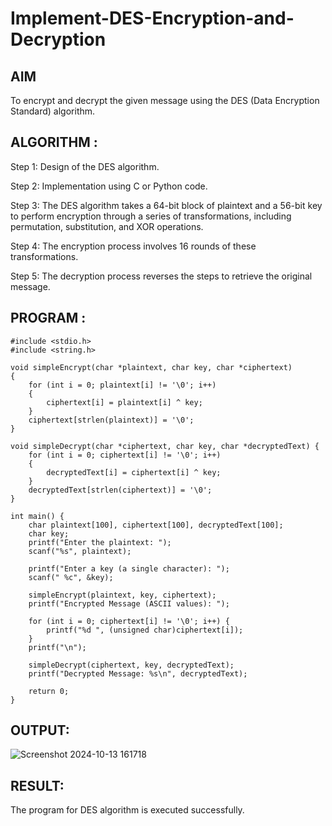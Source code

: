 # Implement-DES-Encryption-and-Decryption
## AIM
To encrypt and decrypt the given message using the DES (Data Encryption Standard) algorithm.
## ALGORITHM :
Step 1:
Design of the DES algorithm.

Step 2:
Implementation using C or Python code.

Step 3:
The DES algorithm takes a 64-bit block of plaintext and a 56-bit key to perform encryption through a series of transformations, including permutation, substitution, and XOR operations.

Step 4:
The encryption process involves 16 rounds of these transformations.

Step 5:
The decryption process reverses the steps to retrieve the original message.

## PROGRAM :
```
#include <stdio.h>
#include <string.h>

void simpleEncrypt(char *plaintext, char key, char *ciphertext)
{
    for (int i = 0; plaintext[i] != '\0'; i++) 
    {
        ciphertext[i] = plaintext[i] ^ key; 
    }
    ciphertext[strlen(plaintext)] = '\0'; 
}

void simpleDecrypt(char *ciphertext, char key, char *decryptedText) {
    for (int i = 0; ciphertext[i] != '\0'; i++) 
    {
        decryptedText[i] = ciphertext[i] ^ key; 
    }
    decryptedText[strlen(ciphertext)] = '\0'; 
}

int main() {
    char plaintext[100], ciphertext[100], decryptedText[100];
    char key;
    printf("Enter the plaintext: ");
    scanf("%s", plaintext);
    
    printf("Enter a key (a single character): ");
    scanf(" %c", &key);
    
    simpleEncrypt(plaintext, key, ciphertext);
    printf("Encrypted Message (ASCII values): ");
    
    for (int i = 0; ciphertext[i] != '\0'; i++) {
        printf("%d ", (unsigned char)ciphertext[i]);
    }
    printf("\n");
    
    simpleDecrypt(ciphertext, key, decryptedText);
    printf("Decrypted Message: %s\n", decryptedText);

    return 0;
}
```
## OUTPUT:

![Screenshot 2024-10-13 161718](https://github.com/user-attachments/assets/10d14bbc-37a8-488b-97de-01ebeb8e923f)

## RESULT:
The program for DES algorithm is executed successfully.
